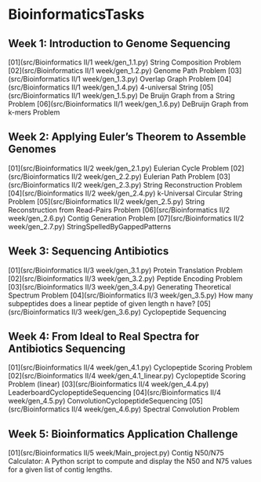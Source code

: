 # BioinformaticsTasks

## Week 1: Introduction to Genome Sequencing
[01](src/Bioinformatics II/1 week/gen_1.1.py) String Composition Problem
[02](src/Bioinformatics II/1 week/gen_1.2.py) Genome Path Problem
[03](src/Bioinformatics II/1 week/gen_1.3.py) Overlap Graph Problem
[04](src/Bioinformatics II/1 week/gen_1.4.py) 4-universal String
[05](src/Bioinformatics II/1 week/gen_1.5.py) De Bruijn Graph from a String Problem
[06](src/Bioinformatics II/1 week/gen_1.6.py) DeBruijn Graph from k-mers Problem

## Week 2: Applying Euler’s Theorem to Assemble Genomes
[01](src/Bioinformatics II/2 week/gen_2.1.py) Eulerian Cycle Problem
[02](src/Bioinformatics II/2 week/gen_2.2.py) Eulerian Path Problem
[03](src/Bioinformatics II/2 week/gen_2.3.py) String Reconstruction Problem
[04](src/Bioinformatics II/2 week/gen_2.4.py) k-Universal Circular String Problem
[05](src/Bioinformatics II/2 week/gen_2.5.py) String Reconstruction from Read-Pairs Problem
[06](src/Bioinformatics II/2 week/gen_2.6.py) Contig Generation Problem
[07](src/Bioinformatics II/2 week/gen_2.7.py) StringSpelledByGappedPatterns

## Week 3: Sequencing Antibiotics
[01](src/Bioinformatics II/3 week/gen_3.1.py) Protein Translation Problem
[02](src/Bioinformatics II/3 week/gen_3.2.py) Peptide Encoding Problem
[03](src/Bioinformatics II/3 week/gen_3.4.py) Generating Theoretical Spectrum Problem
[04](src/Bioinformatics II/3 week/gen_3.5.py) How many subpeptides does a linear peptide of given length n have?
[05](src/Bioinformatics II/3 week/gen_3.6.py) Cyclopeptide Sequencing

## Week 4: From Ideal to Real Spectra for Antibiotics Sequencing
[01](src/Bioinformatics II/4 week/gen_4.1.py) Cyclopeptide Scoring Problem
[02](src/Bioinformatics II/4 week/gen_4.1_linear.py) Cyclopeptide Scoring Problem (linear)
[03](src/Bioinformatics II/4 week/gen_4.4.py) LeaderboardCyclopeptideSequencing
[04](src/Bioinformatics II/4 week/gen_4.5.py) ConvolutionCyclopeptideSequencing
[05](src/Bioinformatics II/4 week/gen_4.6.py) Spectral Convolution Problem

## Week 5: Bioinformatics Application Challenge
[01](src/Bioinformatics II/5 week/Main_project.py) Contig N50/N75 Calculator: A Python script to compute and display the N50 and N75 values for a given list of contig lengths.
